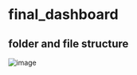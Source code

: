 # final_dashboard

## folder and file structure
![image](https://github.com/fayaz-finance-flash/final_dashboard/assets/151714905/5837a223-a714-452f-8a18-f23846d4dc5b)
